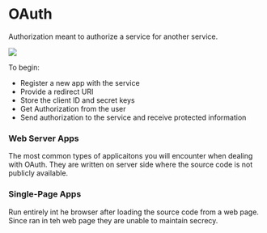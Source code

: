 # OAuth

Authorization meant to authorize a service for another service.

![](https://a.slack-edge.com/fbd3c/img/api/articles/oauth_scopes_tutorial/slack_oauth_flow_diagram.png)

To begin: 
 - Register a new app with the service
 - Provide a redirect URI
 - Store the client ID and secret keys
 - Get Authorization from the user
 - Send authorization to the service and receive protected information
 
### Web Server Apps 
The most common types of applicaitons you will encounter when dealing with OAuth. They are written on server side where the source code is not publicly available.

### Single-Page Apps
Run entirely int he browser after loading the source code from a web page. Since ran in teh web page they are unable to maintain secrecy.


